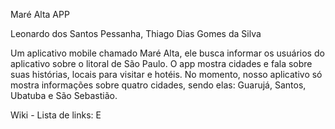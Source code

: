 Maré Alta APP

Leonardo dos Santos Pessanha, Thiago Dias Gomes da Silva

Um aplicativo mobile chamado Maré Alta, ele busca informar os usuários do aplicativo sobre o litoral de São Paulo. O app mostra cidades e fala sobre suas histórias, locais para visitar e hotéis. No momento, nosso aplicativo só mostra informações sobre quatro cidades, sendo elas: Guarujá, Santos, Ubatuba e São Sebastião.

Wiki - Lista de links:
  E
